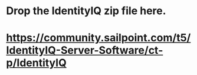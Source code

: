 # Drop the IdentityIQ zip file here.
# https://community.sailpoint.com/t5/IdentityIQ-Server-Software/ct-p/IdentityIQ